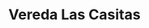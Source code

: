---
title: Vereda Las Casitas
nombre_comunidad: Vereda Las Casitas
municipio: Cajibío
departamento: Cauca
descripcion: >
  La Vereda Las Casitas se encuentra ubicada en el Corregimiento La Pedregosa
  del Municipio de Cajibío. En su organización comunitaria cuenta con una Junta
  de Acción Comunitaria liderada y varios subcomités entre los que se destacan
  el de cultura, salud y deporte.  Dentro de los cultivos de producción mas
  representativos se encuentra el café, caña de azúcar, pero se encuentran
  incursionando en cultivos orgánicos como el frijol, cilantro y otros. 
num_personas: 645
num_familias: 129
min_distancia_casco_urbano: 40
km_distancia_casco_urbano: 30
vias_acceso: Acceso por carretera el regular estado
infraestructura_comunitaria:
  - Escuela primaria I.E Nuestra Señora de las Mercedes
  - Salón comunal
  - Casa cultural
  - Cancha de fútbol
  - Trapiche
  - Iglesia
  - Centro de Salud
notas_infraestructura_comunitaria: null
liderazgo_comunidad:
  - >-
    A nivel comunitario en la Vereda hay representación de organizaciones
    campesinas como ASOCAMP (Asociación de Campesinos de la Pedregosa y ASOPAC
    (asociación de productores de panela); grupos de ahorro y el grupo de
    mujeres territorio de paz de la Pedregosa.
inclusion_diversidad_genero: null
comentarios_conectividad: null
punto_SOLE: Centro Médico
comentarios_punto_SOLE:
  - https://padlet.com/comunidadcasitas/sole-las-casitas-l8rswwlllwmp45nw
ppales_actividades_economicas_vocacion_productiva:
  - 'caña panelera: trapiche comunitario y venta individual de panela'
  - ' cacao'
  - ' café'
  - '  Tienda comunitaria  “La Aromática”.'
comentarios_ppales_actividades_economicas_vocacion_productiva: null
comunidad_sostenible_uso_suelo: null
org_con_proyeccion: []
servicios_publicos_comunidades_focalizadas:
  - Servicio de electricidad y acueducto de la vereda (Agua no tratada)
  - ' No cuentan con alcantarillado'
comunidades_focalizadas_educacion_infraestructura_educativa:
  - Escuela primaria I.E Nuestra Señora de las Mercedes
comunidades_focalizadas_practicas_organizativas: []
conectividad_minima: Regular
iniciativas_priorizadas:
  - Se trabajó por fortalecer los medios de vida de familias cañicultoras
  - ' a través de procesos técnico'
  - ' prácticas culturales de manejo del cultivo de caña y mejoramiento de infraestructura básica de trapiches paneleros que permita aportar a los rendimientos productivos'
  - ' calidad e inocuidad de la panela'
  - '  a través de la organización comunitaria ASOCAMP.'
org_focalizada: []
riesgo: null
otros_programas_USAID:
  - Articulación con la IPS Nacer para Vivir para brigada de salud
  - ' Apoyo IPS  para construir un vivero de hortalizas.'
alianzas_colaboradores: []
posibilidad_iniciativas_conjuntas_aliados_2: []
actividades_ocio:
  - >-
    Músicos; Bailarines y organización de mujeres tejedoras -Recuperación del
    patrimonio de la tejeduría y la música “balcón musical del Cauca”
  - ' Festival de la memoria histórica'
  - ' Trueques de alimentos'
  - ' grupo de danza conformado por niños y niñas "nueva juventud"'
  - '   equipos de futbol.'
medios_comunicacion_narrativas_locales:
  - Las Casitas
num_visitas_realizadas: null
num_diagnosticos_rurales_participativos_realizados: null
infraestructura_salud_atencion_psicosocial: []
notas_infraestructura_salud_atencion_psicosocial: >-
  Brigadas de salud con atención psicosocial y especialistas en salud mental. A
  través del programa se habilitó consulta de psicología presencial en la
  cabecera municipal de Cajibio en el ESE Centro UNO.
num_visitas_predio: null
url: /reportes/vereda-las-casitas
layout: comunidad
download_file: /reportes/vereda-las-casitas.pdf

---